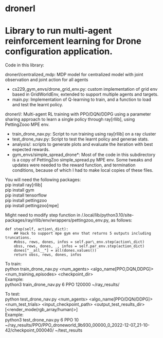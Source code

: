 # dronerl

Library to run multi-agent reinforcement learning for Drone configuration application.
======================================================================================
Code in this library:

dronerl/centralized_mdp: MDP model for centralized model with joint observation and joint action for all agents
- cs229_gym_envs/drone_grid_env.py: custom implementation of grid env based in GridWorldEnv, extended to support multiple agents and targets.
- main.py: Implementation of Q-learning to train, and a function to load and test the learnt policy.

dronerl/: Multi-agent RL training with PPO/DQN/DDPG using a parameter sharing approach to learn a single policy through ray[rllib], using PettingZooo MPE env.
- train_drone_nav.py: Script to run training using ray[rllib] on a ray cluster
- test_drone_nav.py: Script to test the learnt policy and generae stats.
- analysis/: scripts to generate plots and evaluate the iteration with best expected rewards.
- gym_envs/simple_spread_drone*: Most of the code in this subdirectory is a copy of PettingZoo simple_spread.py MPE env. Some tweaks and updates were needed to the reward function, and termination conditions, because of which I had to make local copies of these files.



You will need the following packages:<br>
pip install ray[rllib]<br>
pip install gym<br>
pip install tensorflow<br>
pip install pettingzoo<br>
pip install pettingzoo[mpe]<br>

Might need to modify step function in /.local/lib/python3.10/site-packages/ray/rllib/env/wrappers/pettingzoo\_env.py, as follows:
```
def step(self, action\_dict):
    ## Hack to support mpe gym env that returns 5 outputs including truncations.
    #obss, rews, dones, infos = self.par\_env.step(action\_dict)
    obss, rews, dones, _, infos = self.par_env.step(action_dict)
    dones["__all__"] = all(dones.values())
    return obss, rews, dones, infos
```

To train: <br>
python train\_drone\_nav.py  <num_agents> <algo_name[PPO,DQN,DDPG]> <num_training_episodes> <checkpoint_dir> <br>
Example: <br>
python3 train\_drone\_nav.py 6 PPO 120000 ~/ray\_results/ <br>

To test: <br>
python test\_drone\_nav.py  <num_agents> <algo_name[PPO/DQN/DDPG]> <num_test_trials> <input_checkpoint_path> <output_test_results_dir> [<render_mode(rgb_array/human)>] <br>
Example: <br>
python3 test\_drone\_nav.py 6 PPO 10 ~/ray\_results/PPO/PPO\_droneworld\_9b930\_00000\_0\_2022-12-07\_21-10-42/checkpoint\_000040/ ~/test\_results


